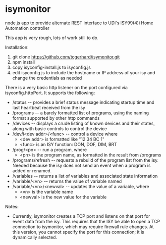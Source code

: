isymonitor
==========

node.js app to provide alternate REST interface to UDI's ISY99(4)i Home Automation controller

This app is very rough, lots of work still to do.

Installation:

1.  git clone https://github.com/tcgerhard/isymonitor.git
2.  npm install
3.  copy isyconfig-install.js to isyconfig.js
4. edit isyconfig.js to include the hostname or IP address of your isy and change the credentials as needed

There is a very basic http listener on the port configured via isyconfig.httpPort.   It supports the following:

* /status -- provides a brief status message indicating startup time and last heartbeat received from the isy
* /programs -- a barely formatted list of programs, using the naming format supported by other http commands
* /devices -- displays a crude listing of known devices and their states, along with basic controls to control the device
* /dev/i\<dev addr\>/\<func\> -- control a device where
  * \<dev addr\> is formatted like "12 34 BC 1" 
  * \<func\> is an ISY function: DON, DOF, DIM, BRT
* /prog/\<pn\> -- run a program, where
  * \<pn\> is the program name, as formatted in the result from /programs
* /programs/refresh -- requests a rebuild of the program list from the isy.  Needed because the isy does not send an event when a program is added or renamed.
* /variables -- returns a list of variables and associated state information
* /variable/\<vn\> -- returns the value of variable named <vn>
* /variable/\<vn\>/\<newval\> -- updates the value of a variable, where
  * \<vn\> is the variable name
  * \<newval\> is the new value for the variable

Notes:
* Currently, isymonitor creates a TCP port and listens on that port for event data from the isy.   This requires that the ISY be able to open a TCP connection to isymonitor, which may require firewall rule changes.   At this version, you cannot specify the port for this connection; it is dynamically selected.





